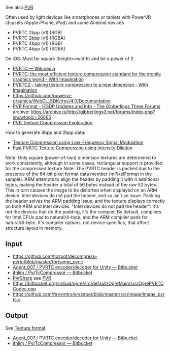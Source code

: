 See also [PVR](../PVR/PVR.md)

Often used by light devices like smartphones or tablets with PowerVR chipsets (Apple iPhone, iPad) and some Android devices

- PVRTC 2bpp (v1) (RGB)
- PVRTC 2bpp (v1) (RGBA)
- PVRTC 4bpp (v1) (RGB)
- PVRTC 4bpp (v1) (RGBA)

On iOS: Must be square (height==width) and be a power of 2

- [PVRTC — Wikipedia](https://en.wikipedia.org/wiki/PVRTC)
- [PVRTC: the most efficient texture compression standard for the mobile graphics world - With Imagination](https://imgtec.com/blog/pvrtc-the-most-efficient-texture-compression-standard-for-the-mobile-graphics-world/)
- [PVRTC2 – taking texture compression to a new dimension - With Imagination](https://imgtec.com/blog/pvrtc2-taking-texture-compression-to-a-new-dimension/)
- https://github.com/powervr-graphics/WebGL_SDK/tree/4.0/Documentation
- [PVR Format - IESDP Updates and Info - The Gibberlings Three Forums](http://gibberlings3.net/forums/index.php?showtopic=26065) archive: https://archive.is/http://gibberlings3.net/forums/index.php?showtopic=26065
- [PVR Texture Compression Exploration](http://roartindon.blogspot.fr/2014/08/pvr-texture-compression-exploration.html)

How to generate 4bpp and 2bpp data:

- [Texture Compression using Low-Frequency Signal Modulation](http://web.onetel.net.uk/~simonnihal/assorted3d/fenney03texcomp.pdf)
- [Fast PVRTC Texture Compression using Intensity Dilation](http://jcgt.org/published/0003/04/07/paper-lowres.pdf)

Note: Only square (power-of-two) dimension textures are determined to work consistently, although in some cases, rectangular support is provided for the compressed texture
Note: The PVRTC header is packed due to the presence of the 64-bit pixel format data member (mPixelFormat in the sample). ARM attempts to align the header by padding it with 4 additional bytes, making the header a total of 56 bytes instead of the raw 52 bytes. This in turn causes the image to be distorted when displayed on an ARM device. Intel devices do not pad the header, and so isn’t an issue. Packing the header solves the ARM padding issue, and the texture displays correctly on both ARM and Intel devices.
"Intel devices do not pad the header": it's not the devices that do the padding, it's the compier. By default, compilers for Intel CPUs pad to natural/4-byte, and the ARM compiler pads for natural/8-byte. It's compiler options, not device specifics, that affect structure layout in memory.

## Input

- https://github.com/tlozoot/decompress-pvrtc/blob/master/fortseige_pvr.c
- [Agent_007 / PVRTC encoder/decoder for Unity — Bitbucket](https://bitbucket.org/Agent_007/pvrtc-encoder-decoder-for-unity)
- [jthlim / PvrTcCompressor — Bitbucket](https://bitbucket.org/jthlim/pvrtccompressor)
- [PvrSharp](https://hg.codeplex.com/pvrsharp) see [PVR](PVR)
- https://bitbucket.org/sinbad/ogre/src/default/OgreMain/src/OgrePVRTCCodec.cpp
- https://github.com/ftrvxmtrx/erszebet/blob/master/src/image/image_pvrtc.c

## Output

See [Texture format](../Texture%20format/Texture%20format.md)

- [Agent_007 / PVRTC encoder/decoder for Unity — Bitbucket](https://bitbucket.org/Agent_007/pvrtc-encoder-decoder-for-unity)
- [jthlim / PvrTcCompressor — Bitbucket](https://bitbucket.org/jthlim/pvrtccompressor)
